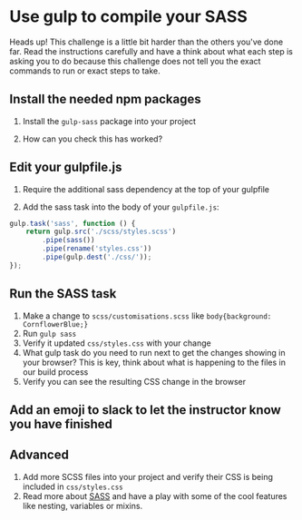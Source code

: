 # Use gulp to compile your SASS

Heads up! This challenge is a little bit harder than the others you've done far. Read the instructions carefully and have a think about what each step is asking you to do because this challenge does not tell you the exact commands to run or exact steps to take. 

## Install the needed npm packages

1) Install the `gulp-sass` package into your project

2) How can you check this has worked?


## Edit your gulpfile.js

1) Require the additional sass dependency at the top of your gulpfile

2) Add the sass task into the body of your `gulpfile.js`:

```javascript
gulp.task('sass', function () {
	return gulp.src('./scss/styles.scss')
		.pipe(sass())
		.pipe(rename('styles.css'))
		.pipe(gulp.dest('./css/'));
});
```


## Run the SASS task

1) Make a change to `scss/customisations.scss` like `body{background: CornflowerBlue;}`
1) Run `gulp sass`
1) Verify it updated `css/styles.css` with your change
1) What gulp task do you need to run next to get the changes showing in your browser? This is key, think about what is happening to the files in our build process
1) Verify you can see the resulting CSS change in the browser

## **Add an emoji to slack to let the instructor know you have finished**


## Advanced

1) Add more SCSS files into your project and verify their CSS is being included in `css/styles.css`
1) Read more about [SASS](https://sass-lang.com/documentation) and have a play with some of the cool features like nesting, variables or mixins. 
